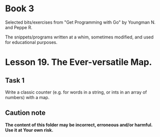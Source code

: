 # Book 3

Selected bits/exercises from "Get Programming with Go" by Youngman N. and Peppe R.

The snippets/programs written at a whim, sometimes modified, and used for educational purposes.

# Lesson 19. The Ever-versatile Map.

## Task 1

Write a classic counter (e.g. for words in a string, or ints in an array of numbers) with a map.

## Caution note

**The content of this folder may be incorrect, erroneous and/or harmful. Use it at Your own risk.**
